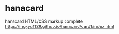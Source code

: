 # hanacard

hanacard HTML/CSS markup complete
https://ingkyu1126.github.io/hanacard/card1/index.html
